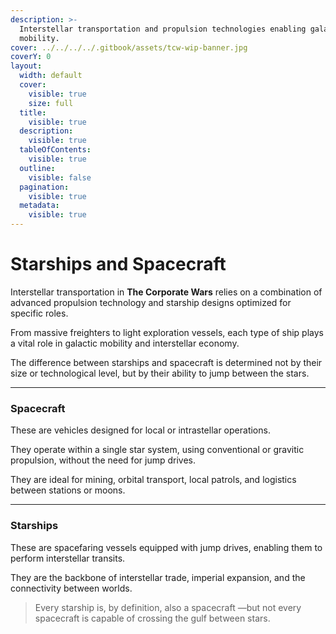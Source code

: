 ```yaml
---
description: >-
  Interstellar transportation and propulsion technologies enabling galactic
  mobility.
cover: ../../../../.gitbook/assets/tcw-wip-banner.jpg
coverY: 0
layout:
  width: default
  cover:
    visible: true
    size: full
  title:
    visible: true
  description:
    visible: true
  tableOfContents:
    visible: true
  outline:
    visible: false
  pagination:
    visible: true
  metadata:
    visible: true
---
```


# Starships and Spacecraft

Interstellar transportation in **The Corporate Wars** relies on a combination of advanced propulsion technology and starship designs optimized for specific roles.

From massive freighters to light exploration vessels, each type of ship plays a vital role in galactic mobility and interstellar economy.

The difference between starships and spacecraft is determined not by their size or technological level, but by their ability to jump between the stars.

***

### Spacecraft

These are vehicles designed for local or intrastellar operations.

They operate within a single star system, using conventional or gravitic propulsion, without the need for jump drives.

They are ideal for mining, orbital transport, local patrols, and logistics between stations or moons.

***

### Starships

These are spacefaring vessels equipped with jump drives, enabling them to perform interstellar transits.

They are the backbone of interstellar trade, imperial expansion, and the connectivity between worlds.

> Every starship is, by definition, also a spacecraft —but not every spacecraft is capable of crossing the gulf between stars.
